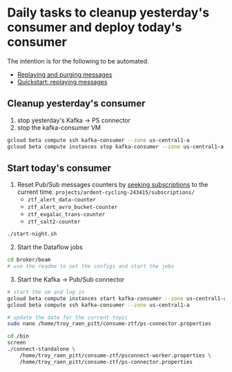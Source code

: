 # Daily tasks to cleanup yesterday's consumer and deploy today's consumer
The intention is for the following to be automated.

- [Replaying and purging messages](https://cloud.google.com/pubsub/docs/replay-overview)
- [Quickstart: replaying messages](https://cloud.google.com/pubsub/docs/replay-qs)


## Cleanup yesterday's consumer
1. stop yesterday's Kafka -> PS connector
2. stop the kafka-consumer VM
```bash
gcloud beta compute ssh kafka-consumer --zone us-central1-a
gcloud beta compute instances stop kafka-consumer --zone us-central1-a
```

## Start today's consumer
1. Reset Pub/Sub messages counters by [seeking subscriptions](https://cloud.google.com/sdk/gcloud/reference/alpha/pubsub/subscriptions/seek) to the current time. `projects/ardent-cycling-243415/subscriptions/`
    - `ztf_alert_data-counter`
    - `ztf_alert_avro_bucket-counter`
    - `ztf_exgalac_trans-counter`
    - `ztf_salt2-counter`

```bash
./start-night.sh
```

2. Start the Dataflow jobs
```bash
cd broker/beam
# use the readme to set the configs and start the jobs
```

3. Start the Kafka -> Pub/Sub connector
```bash
# start the vm and log in
gcloud beta compute instances start kafka-consumer --zone us-central1-a
gcloud beta compute ssh kafka-consumer --zone us-central1-a

# update the date for the current topic
sudo nano /home/troy_raen_pitt/consume-ztf/ps-connector.properties

cd /bin
screen
./connect-standalone \
    /home/troy_raen_pitt/consume-ztf/psconnect-worker.properties \
    /home/troy_raen_pitt/consume-ztf/ps-connector.properties
```
